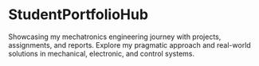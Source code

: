 # StudentPortfolioHub
 Showcasing my mechatronics engineering journey with projects, assignments, and reports. Explore my pragmatic approach and real-world solutions in mechanical, electronic, and control systems.

